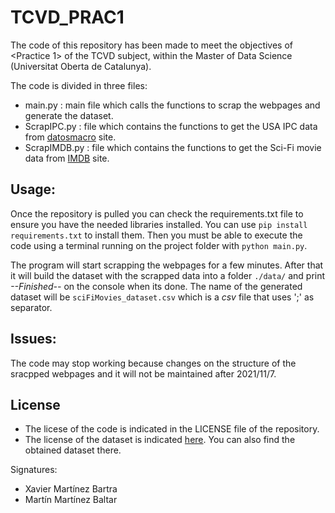 # TCVD_PRAC1

The code of this repository has been made to meet the objectives of <Practice 1> of the TCVD subject, within the Master of Data Science (Universitat Oberta de Catalunya).

The code is divided in three files:
* main.py : main file which calls the functions to scrap the webpages and generate the dataset.
* ScrapIPC.py : file which contains the functions to get the USA IPC data from [datosmacro](https://datosmacro.expansion.com/) site.
* ScrapIMDB.py : file which contains the functions to get the Sci-Fi movie data from [IMDB](https://www.imdb.com/) site.


## Usage:
Once the repository is pulled you can check the requirements.txt file to ensure you have the needed libraries installed. You can use `pip install requirements.txt` to install them. Then you must be able to execute the code using a terminal running on the project folder with `python main.py`.

The program will start scrapping the webpages for a few minutes. After that it will build the dataset with the scrapped data into a folder `./data/` and print *--Finished--* on the console when its done. The name of the generated dataset will be `sciFiMovies_dataset.csv` which is a *csv* file that uses ';' as separator.


## Issues:
The code may stop working because changes on the structure of the sracpped webpages and it will not be maintained after 2021/11/7.


## License
* The licese of the code is indicated in the LICENSE file of the repository.
* The license of the dataset is indicated [here](https://zenodo.org/record/5650109#.YYZ6OrqCF1I). You can also find the obtained dataset there.

Signatures: 
- Xavier Martínez Bartra
- Martín Martínez Baltar

